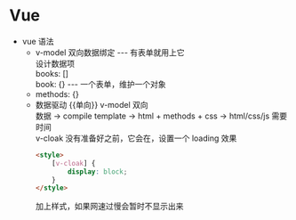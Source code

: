 # Vue

- vue 语法  
  - v-model 双向数据绑定 --- 有表单就用上它  
    设计数据项  
    books: []  
    book: {} --- 一个表单，维护一个对象  
  - methods: {}  
  - 数据驱动  {{单向}} v-model 双向  
    数据 -> compile template -> html + methods + css -> html/css/js 需要时间  
    v-cloak 没有准备好之前，它会在，设置一个 loading 效果  
    ```html
    <style>
        [v-cloak] {
            display: block;
        }
    </style>
    ```
    加上样式，如果网速过慢会暂时不显示出来